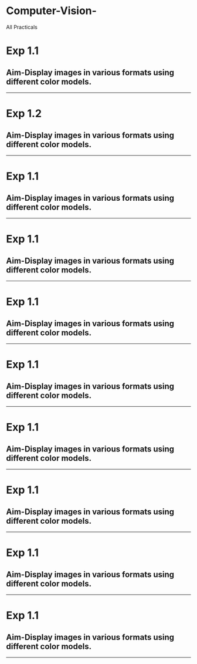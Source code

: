# Computer-Vision-
All Practicals


# Exp 1.1 
## Aim-Display images in various formats using different color models.
----------------------------------------------------------------------
# Exp 1.2 
## Aim-Display images in various formats using different color models.
----------------------------------------------------------------------
# Exp 1.1 
## Aim-Display images in various formats using different color models.
----------------------------------------------------------------------
# Exp 1.1 
## Aim-Display images in various formats using different color models.
----------------------------------------------------------------------
# Exp 1.1 
## Aim-Display images in various formats using different color models.
----------------------------------------------------------------------
# Exp 1.1 
## Aim-Display images in various formats using different color models.
----------------------------------------------------------------------
# Exp 1.1 
## Aim-Display images in various formats using different color models.
----------------------------------------------------------------------
# Exp 1.1 
## Aim-Display images in various formats using different color models.
----------------------------------------------------------------------
# Exp 1.1 
## Aim-Display images in various formats using different color models.
----------------------------------------------------------------------
# Exp 1.1 
## Aim-Display images in various formats using different color models.
----------------------------------------------------------------------
